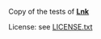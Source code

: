 Copy of the tests of [**Lnk**](https://github.com/EricZimmerman/Lnk)

License: see [LICENSE.txt](LICENSE.txt)
